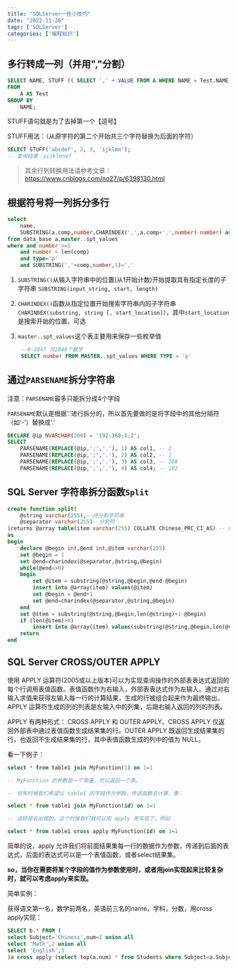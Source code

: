 ```yaml
---
title: "SQLServer一些小技巧"
date: "2022-11-26"
tags: ['SQLServer']
categories: ['编程知识']
---
```


## 多行转成一列（并用","分割）

```sql
SELECT NAME, STUFF (( SELECT ',' + VALUE FROM A WHERE NAME = Test.NAME FOR XML PATH ( '' ) ),1,1,'') VALUE
FROM
	A AS Test
GROUP BY
	NAME;
```

STUFF语句就是为了去掉第一个【逗号】

STUFF用法：（从原字符的第二个开始共三个字符替换为后面的字符）
```sql
SELECT STUFF('abcdef', 2, 3, 'ijklmn');
-- 查询结果：aijklmnef
```

> 其余行列转换用法请参考文章：https://www.cnblogs.com/no27/p/6398130.html

## 根据符号将一列拆分多行

```sql
select
	name,
	SUBSTRING(a.comp,number,CHARINDEX(',',a.comp+',',number)-number) as company,
from data_base a,master..spt_values
where and number >=1
	and number < len(comp)
	and type='p'
	and SUBSTRING(','+comp,number,1)=','
```

1. `SUBSTRING()`从输入字符串中的位置(从1开始计数)开始提取具有指定长度的子字符串
    `SUBSTRING(input_string, start, length)`

2. `CHARINDEX()`函数从指定位置开始搜索字符串内的子字符串
    `CHARINDEX(substring, string [, start_location])`，其中`start_location`是搜索开始的位置，可选

3. `master..spt_values`这个表主要用来保存一些枚举值
   ```sql
    --0~2047 共2048个数字
    SELECT number FROM MASTER..spt_values WHERE TYPE = 'p'
   ```

## 通过`PARSENAME`拆分字符串

注意：`PARSENAME`最多只能拆分成4个字段

`PARSENAME`默认是根据'.'进行拆分的，所以首先要做的是将字段中的其他分隔符（如‘-’）替换成'.'

```sql
DECLARE @ip NVARCHAR(200) = '192;168;1;2';
SELECT
    PARSENAME(REPLACE(@ip,';','.'), 1) AS col1, -- 2
    PARSENAME(REPLACE(@ip,';','.'), 2) AS col2, -- 1
    PARSENAME(REPLACE(@ip,';','.'), 3) AS col3, -- 168
    PARSENAME(REPLACE(@ip,';','.'), 4) AS col4; -- 192
```

## SQL Server 字符串拆分函数`Split`

```sql
create function split(
	@string varchar(255),--待分割字符串
	@separator varchar(255)--分割符
)returns @array table(item varchar(255) COLLATE Chinese_PRC_CI_AS) -- COLLATE分配排序规则
as
begin
	declare @begin int,@end int,@item varchar(255)
	set @begin = 1
	set @end=charindex(@separator,@string,@begin)
	while(@end<>0)
	begin
		set @item = substring(@string,@begin,@end-@begin)
		insert into @array(item) values(@item)
		set @begin = @end+1
		set @end=charindex(@separator,@string,@begin)
	end
	set @item = substring(@string,@begin,len(@string)+1-@begin)
	if (len(@item)>0)
		insert into @array(item) values(substring(@string,@begin,len(@string)+1-@begin))
	return
end
```

## SQL Server CROSS/OUTER APPLY

使用 APPLY 运算符(2005或以上版本)可以为实现查询操作的外部表表达式返回的每个行调用表值函数。表值函数作为右输入，外部表表达式作为左输入。通过对右输入求值来获得左输入每一行的计算结果，生成的行被组合起来作为最终输出。APPLY 运算符生成的列的列表是左输入中的列集，后跟右输入返回的列的列表。

APPLY 有两种形式： CROSS APPLY 和 OUTER APPLY。CROSS APPLY 仅返回外部表中通过表值函数生成结果集的行。OUTER APPLY 既返回生成结果集的行，也返回不生成结果集的行，其中表值函数生成的列中的值为 NULL。

看一下例子：
```sql
select * from table1 join MyFunction(1) on 1=1

-- MyFunction 的参数是一个常量，可以返回一个表。

-- 但有时候我们希望以 table1 的字段作为参数，传进函数去计算，像：

select * from table1 join MyFunction(id) on 1=1

-- 这样是会出错的。这个时候我们就可以用 apply 来实现了。例如：

select * from table1 cross apply MyFunction(id) on 1=1
```
简单的说，apply 允许我们将前面结果集每一行的数据作为参数，传递到后面的表达式，后面的表达式可以是一个表值函数，或者select结果集。

**so，当你在需要将某个字段的值作为参数使用时，或者用join实现起来比较复杂时，就可以考虑apply来实现。**

简单实例：

获得语文第一名，数学前两名，英语前三名的name，学科，分数，用cross apply实现：
```sql
SELECT b.* FROM (
select Subject='Chiness',num=1 union all
select 'Math',2 union all
select 'English',3
)a cross apply (select top(a.num) * from Students where Subject=a.Subject )b
```